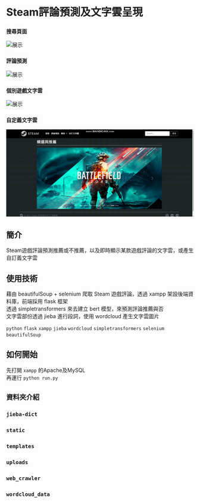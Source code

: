 # Steam評論預測及文字雲呈現
### `搜尋頁面`
![展示](https://github.com/yixuan173/steam_comment_prediction/blob/master/%E5%B1%95%E7%A4%BA/%E5%B1%95%E7%A4%BA01.gif)
### `評論預測`
![展示](https://github.com/yixuan173/steam_comment_prediction/blob/master/%E5%B1%95%E7%A4%BA/%E5%B1%95%E7%A4%BA02.gif)
### `個別遊戲文字雲`
![展示](https://github.com/yixuan173/steam_comment_prediction/blob/master/%E5%B1%95%E7%A4%BA/%E5%B1%95%E7%A4%BA03.gif)
### `自定義文字雲`
![展示](https://github.com/yixuan173/steam_comment_prediction/blob/master/%E5%B1%95%E7%A4%BA/%E5%B1%95%E7%A4%BA04.gif)

## 簡介

Steam遊戲評論預測推薦或不推薦，以及即時顯示某款遊戲評論的文字雲，或產生自訂義文字雲

## 使用技術

藉由 beautifulSoup + selenium 爬取 Steam 遊戲評論，透過 xampp 架設後端資料庫，前端採用 flask 框架  
透過 simpletransformers 來去建立 bert 模型，來預測評論推薦與否  
文字雲部份透過 jieba 進行段詞，使用 wordcloud 產生文字雲圖片  
  
`python`
`flask`
`xampp`
`jieba`
`wordcloud`
`simpletransformers`
`selenium`
`beautifulSoup`


## 如何開始

先打開 `xampp` 的Apache及MySQL  
再運行 `python run.py` 

## `資料夾介紹`

### `jieba-dict`

### `static`

### `templates`

### `uploads`

### `web_crawler`

### `wordcloud_data`


